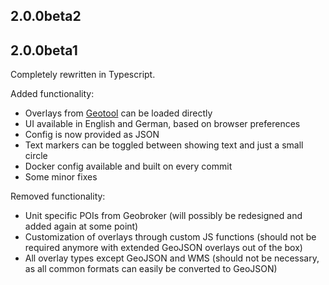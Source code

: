 ## 2.0.0beta2

## 2.0.0beta1

Completely rewritten in Typescript.

Added functionality:
- Overlays from [Geotool](https://github.com/wrk-fmd/geotool) can be loaded directly
- UI available in English and German, based on browser preferences
- Config is now provided as JSON
- Text markers can be toggled between showing text and just a small circle
- Docker config available and built on every commit
- Some minor fixes

Removed functionality:
- Unit specific POIs from Geobroker
  (will possibly be redesigned and added again at some point)
- Customization of overlays through custom JS functions
  (should not be required anymore with extended GeoJSON overlays out of the box)
- All overlay types except GeoJSON and WMS
  (should not be necessary, as all common formats can easily be converted to GeoJSON)
